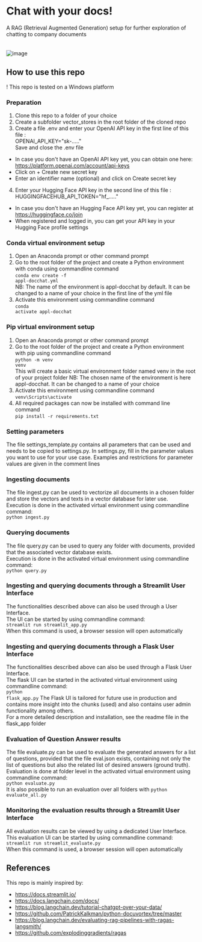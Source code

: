 # Chat with your docs!
A RAG (Retrieval Augmented Generation) setup for further exploration of chatting to company documents<br><br><br>
![image](https://github.com/pbl-nl/appl-docchat/assets/7226328/d30cdb13-2276-4510-aae9-c94fcaeb9f66)


## How to use this repo
! This repo is tested on a Windows platform

### Preparation
1. Clone this repo to a folder of your choice
2. Create a subfolder vector_stores in the root folder of the cloned repo
3. Create a file .env and enter your OpenAI API key in the first line of this file :<br>
OPENAI_API_KEY="sk-....."<br>
Save and close the .env file<br>
* In case you don't have an OpenAI API key yet, you can obtain one here: https://platform.openai.com/account/api-keys
* Click on + Create new secret key
* Enter an identifier name (optional) and click on Create secret key
4. Enter your Hugging Face API key in the second line of this file :<br>
HUGGINGFACEHUB_API_TOKEN="hf_....."<br>
* In case you don't have an Hugging Face API key yet, you can register at https://huggingface.co/join
* When registered and logged in, you can get your API key in your Hugging Face profile settings

### Conda virtual environment setup
1. Open an Anaconda prompt or other command prompt
2. Go to the root folder of the project and create a Python environment with conda using commandline command<br>
<code>conda env create -f appl-docchat.yml</code><br>
NB: The name of the environment is appl-docchat by default. It can be changed to a name of your choice in the first line of the yml file
3. Activate this environment using commandline command<br>
<code>conda activate appl-docchat</code>

### Pip virtual environment setup
1. Open an Anaconda prompt or other command prompt
2. Go to the root folder of the project and create a Python environment with pip using commandline command<br>
<code>python -m venv venv</code><br>
This will create a basic virtual environment folder named venv in the root of your project folder
NB: The chosen name of the environment is here appl-docchat. It can be changed to a name of your choice
3. Activate this environment using commandline command<br>
<code>venv\Scripts\activate</code>
4. All required packages can now be installed with command line command<br>
<code>pip install -r requirements.txt</code>

### Setting parameters
The file settings_template.py contains all parameters that can be used and needs to be copied to settings.py. In settings.py, fill in the parameter values you want to use for your use case. 
Examples and restrictions for parameter values are given in the comment lines

### Ingesting documents
The file ingest.py can be used to vectorize all documents in a chosen folder and store the vectors and texts in a vector database for later use.<br>
Execution is done in the activated virtual environment using commandline command:<br>
<code>python ingest.py</code>

### Querying documents
The file query.py can be used to query any folder with documents, provided that the associated vector database exists.<br>
Execution is done in the activated virtual environment using commandline command:<br>
<code>python query.py</code>

### Ingesting and querying documents through a Streamlit User Interface
The functionalities described above can also be used through a User Interface.<br>
The UI can be started by using commandline command:<br>
<code>streamlit run streamlit_app.py</code><br>
When this command is used, a browser session will open automatically

### Ingesting and querying documents through a Flask User Interface
The functionalities described above can also be used through a Flask User Interface.<br>
The flask UI can be started in the activated virtual environment using commandline command:<br>
<code>python flask_app.py</code>
The Flask UI is tailored for future use in production and contains more insight into the chunks (used) and also contains user admin functionality among others.<br>
For a more detailed description and installation, see the readme file in the  flask_app folder

### Evaluation of Question Answer results
The file evaluate.py can be used to evaluate the generated answers for a list of questions, provided that the file eval.json exists, containing 
not only the list of questions but also the related list of desired answers (ground truth).<br>
Evaluation is done at folder level in the activated virtual environment using commandline command:<br>
<code>python evaluate.py</code><br>
It is also possible to run an evaluation over all folders with <code>python evaluate_all.py</code>

### Monitoring the evaluation results through a Streamlit User Interface
All evaluation results can be viewed by using a dedicated User Interface.<br>
This evaluation UI can be started by using commandline command:<br>
<code>streamlit run streamlit_evaluate.py</code><br>
When this command is used, a browser session will open automatically

## References
This repo is mainly inspired by:
- https://docs.streamlit.io/
- https://docs.langchain.com/docs/
- https://blog.langchain.dev/tutorial-chatgpt-over-your-data/
- https://github.com/PatrickKalkman/python-docuvortex/tree/master
- https://blog.langchain.dev/evaluating-rag-pipelines-with-ragas-langsmith/
- https://github.com/explodinggradients/ragas

